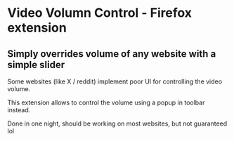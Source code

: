 # Video Volumn Control - Firefox extension
## Simply overrides volume of any website with a simple slider

Some websites (like X / reddit) implement poor UI for controlling the video volume. 

This extension allows to control the volume using a popup in toolbar instead. 

Done in one night, should be working on most websites, but not guaranteed lol
